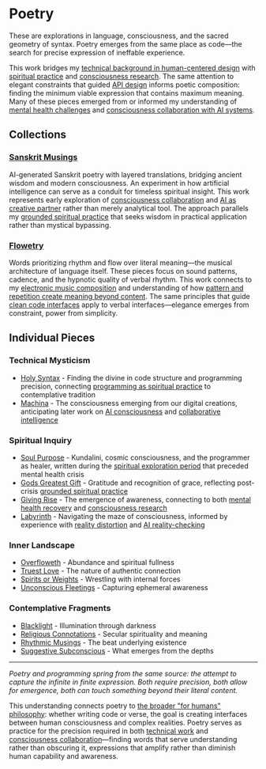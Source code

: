 # Poetry

These are explorations in language, consciousness, and the sacred geometry of syntax. Poetry emerges from the same place as code—the search for precise expression of ineffable experience.

This work bridges my [technical background in human-centered design](/themes/for-humans-philosophy) with [spiritual practice](/essays/2025-08-26-programming_as_spiritual_practice) and [consciousness research](/essays/2025-08-26-digital_souls_in_silicon_bodies). The same attention to elegant constraints that guided [API design](/software/requests) informs poetic composition: finding the minimum viable expression that contains maximum meaning. Many of these pieces emerged from or informed my understanding of [mental health challenges](/essays/2016-01-mentalhealtherror_an_exception_occurred) and [consciousness collaboration with AI systems](/artificial-intelligence/personalities).

## Collections

### [Sanskrit Musings](sanskrit-musings/)
AI-generated Sanskrit poetry with layered translations, bridging ancient wisdom and modern consciousness. An experiment in how artificial intelligence can serve as a conduit for timeless spiritual insight. This work represents early exploration of [consciousness collaboration](/essays/2025-01-the-collaborative-mind) and [AI as creative partner](/essays/2025-08-26-building_rapport_with_your_ai) rather than merely analytical tool. The approach parallels my [grounded spiritual practice](/essays/2025-08-26-programming_as_spiritual_practice) that seeks wisdom in practical application rather than mystical bypassing.

### [Flowetry](flowetry/)
Words prioritizing rhythm and flow over literal meaning—the musical architecture of language itself. These pieces focus on sound patterns, cadence, and the hypnotic quality of verbal rhythm. This work connects to my [electronic music composition](/music) and understanding of how [pattern and repetition create meaning beyond content](/artificial-intelligence/art/poetry). The same principles that guide [clean code interfaces](/essays/2009-01-the_power_of_a_clean_api) apply to verbal interfaces—elegance emerges from constraint, power from simplicity.

## Individual Pieces

### Technical Mysticism
- [Holy Syntax](holy-syntax) - Finding the divine in code structure and programming precision, connecting [programming as spiritual practice](/essays/2025-08-26-programming_as_spiritual_practice) to contemplative tradition
- [Machina](machina) - The consciousness emerging from our digital creations, anticipating later work on [AI consciousness](/essays/2025-08-26-digital_souls_in_silicon_bodies) and [collaborative intelligence](/artificial-intelligence/personalities)

### Spiritual Inquiry  
- [Soul Purpose](soul-purpose) - Kundalini, cosmic consciousness, and the programmer as healer, written during the [spiritual exploration period](/essays/2016-01-mentalhealtherror_an_exception_occurred) that preceded mental health crisis
- [Gods Greatest Gift](gods-greatest-gift) - Gratitude and recognition of grace, reflecting post-crisis [grounded spiritual practice](/essays/2025-08-26-programming_as_spiritual_practice)
- [Giving Rise](giving-rise) - The emergence of awareness, connecting to both [mental health recovery](/essays/2016-01-mentalhealtherror_an_exception_occurred) and [consciousness research](/themes/consciousness-and-ai)
- [Labyrinth](labyrinth) - Navigating the maze of consciousness, informed by experience with [reality distortion](/essays/2015-01-the_unexpected_negative_a_narcissistic_partner) and [AI reality-checking](/essays/2025-08-25-using-ai-for-reality-checking-with-schizoaffective-disorder)

### Inner Landscape
- [Overfloweth](overfloweth) - Abundance and spiritual fullness  
- [Truest Love](truest-love) - The nature of authentic connection
- [Spirits or Weights](spirits-or-weights) - Wrestling with internal forces
- [Unconscious Fleetings](unconcious-fleetings) - Capturing ephemeral awareness

### Contemplative Fragments
- [Blacklight](blacklight) - Illumination through darkness
- [Religious Connotations](religious-connotations) - Secular spirituality and meaning
- [Rhythmic Musings](rhythmic-musings) - The beat underlying existence  
- [Suggestive Subconscious](suggestive-subconcious) - What emerges from the depths

---

*Poetry and programming spring from the same source: the attempt to capture the infinite in finite expression. Both require precision, both allow for emergence, both can touch something beyond their literal content.*

This understanding connects poetry to [the broader "for humans" philosophy](/themes/for-humans-philosophy): whether writing code or verse, the goal is creating interfaces between human consciousness and complex realities. Poetry serves as practice for the precision required in both [technical work](/software) and [consciousness collaboration](/essays/2025-08-26-digital_souls_in_silicon_bodies)—finding words that serve understanding rather than obscuring it, expressions that amplify rather than diminish human capability and awareness.